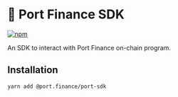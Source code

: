 # 🔧 Port Finance SDK

[![npm](https://img.shields.io/npm/v/@port.finance/port-sdk.svg)](https://www.npmjs.com/package/@port.finance/port-sdk)

An SDK to interact with Port Finance on-chain program.

## Installation

```
yarn add @port.finance/port-sdk
```
